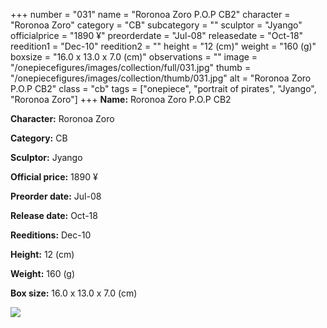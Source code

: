 +++
number = "031"
name = "Roronoa Zoro P.O.P CB2"
character = "Roronoa Zoro"
category = "CB"
subcategory = ""
sculptor = "Jyango"
officialprice = "1890 ¥"
preorderdate = "Jul-08"
releasedate = "Oct-18"
reedition1 = "Dec-10"
reedition2 = ""
height = "12 (cm)"
weight = "160 (g)"
boxsize = "16.0 x 13.0 x 7.0 (cm)"
observations = ""
image = "/onepiecefigures/images/collection/full/031.jpg"
thumb = "/onepiecefigures/images/collection/thumb/031.jpg"
alt = "Roronoa Zoro P.O.P CB2"
class = "cb"
tags = ["onepiece", "portrait of pirates", "Jyango", "Roronoa Zoro"]
+++
**Name:** Roronoa Zoro P.O.P CB2

**Character:** Roronoa Zoro

**Category:** CB 

**Sculptor:** Jyango

**Official price:** 1890 ¥

**Preorder date:** Jul-08

**Release date:** Oct-18

**Reeditions:** Dec-10

**Height:** 12 (cm)

**Weight:** 160 (g)

**Box size:** 16.0 x 13.0 x 7.0 (cm)

<img src="/onepiecefigures/images/collection/thumb/031.jpg">